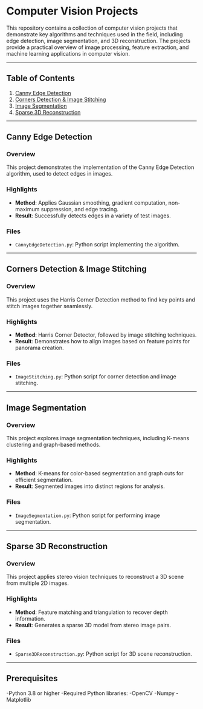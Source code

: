 # Computer Vision Projects

This repository contains a collection of computer vision projects that demonstrate key algorithms and techniques used in the field, including edge detection, image segmentation, and 3D reconstruction. The projects provide a practical overview of image processing, feature extraction, and machine learning applications in computer vision.

---

## Table of Contents

1. [Canny Edge Detection](#canny-edge-detection)
2. [Corners Detection & Image Stitching](#corners-detection--image-stitching)
3. [Image Segmentation](#image-segmentation)
4. [Sparse 3D Reconstruction](#sparse-3d-reconstruction)

---

## Canny Edge Detection

### Overview

This project demonstrates the implementation of the Canny Edge Detection algorithm, used to detect edges in images.

### Highlights

- **Method**: Applies Gaussian smoothing, gradient computation, non-maximum suppression, and edge tracing.
- **Result**: Successfully detects edges in a variety of test images.

### Files

- `CannyEdgeDetection.py`: Python script implementing the algorithm.

---

## Corners Detection & Image Stitching

### Overview

This project uses the Harris Corner Detection method to find key points and stitch images together seamlessly.

### Highlights

- **Method**: Harris Corner Detector, followed by image stitching techniques.
- **Result**: Demonstrates how to align images based on feature points for panorama creation.

### Files

- `ImageStitching.py`: Python script for corner detection and image stitching.

---

## Image Segmentation

### Overview

This project explores image segmentation techniques, including K-means clustering and graph-based methods.

### Highlights

- **Method**: K-means for color-based segmentation and graph cuts for efficient segmentation.
- **Result**: Segmented images into distinct regions for analysis.

### Files

- `ImageSegmentation.py`: Python script for performing image segmentation.

---

## Sparse 3D Reconstruction

### Overview

This project applies stereo vision techniques to reconstruct a 3D scene from multiple 2D images.

### Highlights

- **Method**: Feature matching and triangulation to recover depth information.
- **Result**: Generates a sparse 3D model from stereo image pairs.

### Files

- `Sparse3DReconstruction.py`: Python script for 3D scene reconstruction.

---

## Prerequisites

-Python 3.8 or higher
-Required Python libraries:
  -OpenCV
  -Numpy
  -Matplotlib

